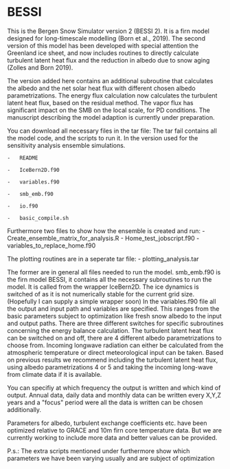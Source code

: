 # BESSI
This is the Bergen Snow Simulator version 2 (BESSI 2). It is a firn model designed for long-timescale modelling (Born et al., 2019). The second version of this model has been developed with special attention the Greenland ice sheet, and now includes routines to directly calculate turbulent latent heat flux and the reduction in albedo due to snow aging (Zolles and Born 2019).

The version added here contains an additional subroutine that calculates the albedo and the net solar heat flux with different chosen albedo parametrizations. The energy flux calculation now calculates the turbulent latent heat flux, based on the residual method. The vapor flux has significant impact on the SMB on the local scale, for PD conditions. The manuscript describing the model adaption is currently under preparation.

You can download all necessary files in the tar file: The tar fail contains all the model code, and the scripts to run it. In the version used for the sensitivity analysis ensemble simulations. 

    -   README
    
    -   IceBern2D.f90
    
    -   variables.f90
    
    -   smb_emb.f90
    
    -   io.f90
    
    -   basic_compile.sh
    
Furthermore two files to show how the ensemble is created and run:
    -   Create_ensemble_matrix_for_analysis.R
    -   Home_test_jobscript.f90
    -   variables_to_replace_home.f90
    
The plotting routines are in a seperate tar file:
    - plotting_analysis.tar
    
The former are in general all files needed to run the model. smb_emb.f90 is the firn model BESSI, it contains all the necessary subroutines to run the model. It is called from the wrapper IceBern2D. The ice dynamics is switched of as it is not numerically stable for the current grid size. (Hopefully I can supply a simple wrapper soon) In the variables.f90 file all the output and input path and variables are specified. This ranges from the basic parameters subject to optimization like fresh snow albedo to the input and output paths. There are three different switches for specific subroutines concerning the energy balance calculation. The turbulent latent heat flux can be switched on and off, there are 4 different albedo parametrizations to choose from. Incoming longwave radiation can either be calculated from the atmospheric temperature or direct meteorological input can be taken. Based on previous results we recommend including the turbulent latent heat flux, using albedo parametrizations 4 or 5 and taking the incoming long-wave from climate data if it is available. 

You can specifiy at which frequency the output is written and which kind of output. Annual data, daily data and monthly data can be written every X,Y,Z years and a "focus" period were all the data is written can be chosen additionally. 

Parameters for albedo, turbulent exchange coefficients etc.  have been optimized relative to GRACE and 10m firn core temperature data. But we are currently working to include more data and better values can be provided. 


P.s.: The extra scripts mentioned under furthermore show which parameters we have been varying usually and are subject of optimization
